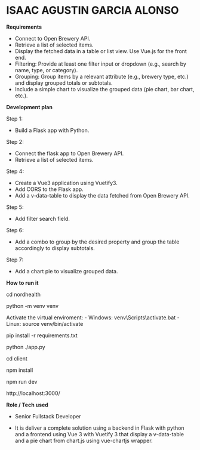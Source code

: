 # ISAAC AGUSTIN GARCIA ALONSO

**Requirements**

- Connect to Open Brewery API.
- Retrieve a list of selected items.
- Display the fetched data in a table or list view. Use Vue.js for the front end.
- Filtering: Provide at least one filter input or dropdown (e.g., search by name, type, or category).
- Grouping: Group items by a relevant attribute (e.g., brewery type, etc.) and display grouped totals or subtotals.
- Include a simple chart to visualize the grouped data (pie chart, bar chart, etc.).

**Development plan**

Step 1:
- Build a Flask app with Python.

Step 2:
- Connect the flask app to Open Brewery API.
- Retrieve a list of selected items.

Step 4:
- Create a Vue3 application using Vuetify3.
- Add CORS to the Flask app.
- Add a v-data-table to display the data fetched from Open Brewery API.

Step 5:
- Add filter search field.

Step 6:
- Add a combo to group by the desired property and group the table accordingly to display subtotals.

Step 7:
- Add a chart pie to visualize grouped data.

**How to run it**

cd nordhealth

python -m venv venv

Activate the virtual enviroment:
    - Windows: venv\Scripts\activate.bat
    - Linux: source venv/bin/activate

pip install -r requirements.txt

python ./app.py

cd client

npm install

npm run dev

http://localhost:3000/


**Role / Tech used**

- Senior Fullstack Developer

- It is deliver a complete solution using a backend in Flask with python and a frontend using Vue 3 with Vuetify 3 that display a v-data-table and a pie chart from chart.js using vue-chartjs wrapper.

  
